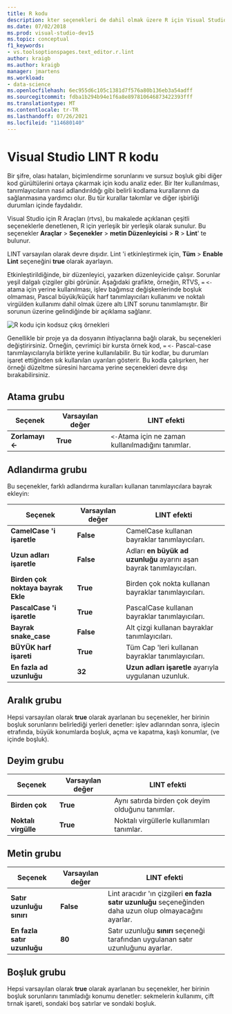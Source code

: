 ```yaml
---
title: R kodu
description: kter seçenekleri de dahil olmak üzere R için Visual Studio derleme desteğiyle çalışma.
ms.date: 07/02/2018
ms.prod: visual-studio-dev15
ms.topic: conceptual
f1_keywords:
- vs.toolsoptionspages.text_editor.r.lint
author: kraigb
ms.author: kraigb
manager: jmartens
ms.workload:
- data-science
ms.openlocfilehash: 6ec955d6c105c1381d7f576a80b136eb3a54adff
ms.sourcegitcommit: fdba1b294b94e1f6a8e897810646873422393fff
ms.translationtype: MT
ms.contentlocale: tr-TR
ms.lasthandoff: 07/26/2021
ms.locfileid: "114680140"
---
```

# <a name="lint-r-code-in-visual-studio"></a>Visual Studio LINT R kodu

Bir şifre, olası hataları, biçimlendirme sorunlarını ve sursuz boşluk gibi diğer kod gürültülerini ortaya çıkarmak için kodu analiz eder. Bir lter kullanılması, tanımlayıcıların nasıl adlandırıldığı gibi belirli kodlama kurallarının da sağlanmasına yardımcı olur. Bu tür kurallar takımlar ve diğer işbirliği durumları içinde faydalıdır.

Visual Studio için R Araçları (rtvs), bu makalede açıklanan çeşitli seçeneklerle denetlenen, R için yerleşik bir yerleşik olarak sunulur. Bu seçenekler **Araçlar**  >  **Seçenekler**  >  **metin Düzenleyicisi**  >  **R**  >  **Lint**' te bulunur.

LINT varsayılan olarak devre dışıdır. Lint 'i etkinleştirmek için, **Tüm**  >  **Enable Lint** seçeneğini **true** olarak ayarlayın.

Etkinleştirildiğinde, bir düzenleyici, yazarken düzenleyicide çalışır. Sorunlar yeşil dalgalı çizgiler gibi görünür. Aşağıdaki grafikte, örneğin, RTVS, `=` `<-` atama için yerine kullanılması, işlev bağımsız değişkenlerinde boşluk olmaması, Pascal büyük/küçük harf tanımlayıcıları kullanımı ve noktalı virgülden kullanımı dahil olmak üzere altı LINT sorunu tanımlamıştır. Bir sorunun üzerine gelindiğinde bir açıklama sağlanır.

![R kodu için kodsuz çıkış örnekleri](media/linting-01.png)

Genellikle bir proje ya da dosyanın ihtiyaçlarına bağlı olarak, bu seçenekleri değiştirirsiniz. Örneğin, çevrimiçi bir kursta örnek kod, `=` `<-` Pascal-case tanımlayıcılarıyla birlikte yerine kullanılabilir. Bu tür kodlar, bu durumları işaret ettiğinden sık kullanılan uyarıları gösterir. Bu kodla çalışırken, her örneği düzeltme süresini harcama yerine seçenekleri devre dışı bırakabilirsiniz.

## <a name="assignment-group"></a>Atama grubu

| Seçenek | Varsayılan değer | LINT efekti |
| --- | --- | --- |
| **Zorlamayı \<-** | **True** | `<-`Atama için ne zaman kullanılmadığını tanımlar. |

## <a name="naming-group"></a>Adlandırma grubu

Bu seçenekler, farklı adlandırma kuralları kullanan tanımlayıcılara bayrak ekleyin:

| Seçenek | Varsayılan değer | LINT efekti |
| --- | --- | --- |
| **CamelCase 'i işaretle** | **False** | CamelCase kullanan bayraklar tanımlayıcıları. |
| **Uzun adları işaretle** | **False** | Adları **en büyük ad uzunluğu** ayarını aşan bayrak tanımlayıcıları. |
| **Birden çok noktaya bayrak Ekle** | **True** | Birden çok nokta kullanan bayraklar tanımlayıcıları. |
| **PascalCase 'i işaretle** | **True** | PascalCase kullanan bayraklar tanımlayıcıları. |
| **Bayrak snake_case** | **False** | Alt çizgi kullanan bayraklar tanımlayıcıları. |
| **BÜYÜK harf işareti** | **True** | Tüm Cap 'leri kullanan bayraklar tanımlayıcıları. |
| **En fazla ad uzunluğu** | **32** | **Uzun adları işaretle** ayarıyla uygulanan uzunluk. |

## <a name="spacing-group"></a>Aralık grubu

Hepsi varsayılan olarak **true** olarak ayarlanan bu seçenekler, her birinin boşluk sorunlarını belirlediği yerleri denetler: işlev adlarından sonra, işlecin etrafında, büyük konumlarda boşluk, açma ve kapatma, kaşlı konumlar, (ve içinde boşluk).

## <a name="statements-group"></a>Deyim grubu

| Seçenek | Varsayılan değer | LINT efekti |
| --- | --- | --- |
| **Birden çok** | **True** | Aynı satırda birden çok deyim olduğunu tanımlar. |
| **Noktalı virgülle** | **True** | Noktalı virgüllerle kullanımları tanımlar. |

## <a name="text-group"></a>Metin grubu

| Seçenek | Varsayılan değer | LINT efekti |
| --- | --- | --- |
| **Satır uzunluğu sınırı** | **False** | Lint aracıdır 'ın çizgileri **en fazla satır uzunluğu** seçeneğinden daha uzun olup olmayacağını ayarlar. |
| **En fazla satır uzunluğu** | **80** | Satır uzunluğu **sınırı** seçeneği tarafından uygulanan satır uzunluğunu ayarlar. |

## <a name="whitespace-group"></a>Boşluk grubu

Hepsi varsayılan olarak **true** olarak ayarlanan bu seçenekler, her birinin boşluk sorunlarını tanımladığı konumu denetler: sekmelerin kullanımı, çift tırnak işareti, sondaki boş satırlar ve sondaki boşluk.